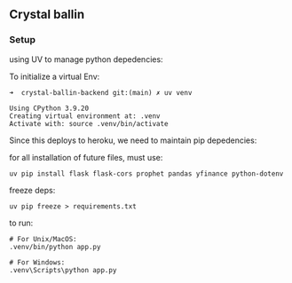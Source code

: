 ## Crystal ballin 

### Setup

using UV to manage python depedencies:

To initialize a virtual Env:

```
➜  crystal-ballin-backend git:(main) ✗ uv venv

Using CPython 3.9.20
Creating virtual environment at: .venv
Activate with: source .venv/bin/activate
```

Since this deploys to heroku, we need to maintain pip depedencies:

for all installation of future files, must use:

`uv pip install flask flask-cors prophet pandas yfinance python-dotenv`

freeze deps:

`uv pip freeze > requirements.txt`

to run:

```
# For Unix/MacOS:
.venv/bin/python app.py

# For Windows:
.venv\Scripts\python app.py
```

